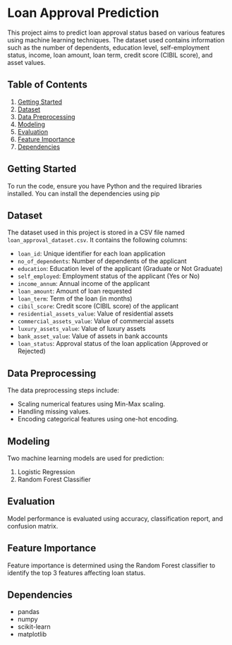 
# Loan Approval Prediction

This project aims to predict loan approval status based on various features using machine learning techniques. The dataset used contains information such as the number of dependents, education level, self-employment status, income, loan amount, loan term, credit score (CIBIL score), and asset values.

## Table of Contents

1. [Getting Started](#getting-started)
2. [Dataset](#dataset)
3. [Data Preprocessing](#data-preprocessing)
4. [Modeling](#modeling)
5. [Evaluation](#evaluation)
6. [Feature Importance](#feature-importance)
7. [Dependencies](#dependencies)

## Getting Started

To run the code, ensure you have Python and the required libraries installed. You can install the dependencies using pip


## Dataset

The dataset used in this project is stored in a CSV file named `loan_approval_dataset.csv`. It contains the following columns:

- `loan_id`: Unique identifier for each loan application
- `no_of_dependents`: Number of dependents of the applicant
- `education`: Education level of the applicant (Graduate or Not Graduate)
- `self_employed`: Employment status of the applicant (Yes or No)
- `income_annum`: Annual income of the applicant
- `loan_amount`: Amount of loan requested
- `loan_term`: Term of the loan (in months)
- `cibil_score`: Credit score (CIBIL score) of the applicant
- `residential_assets_value`: Value of residential assets
- `commercial_assets_value`: Value of commercial assets
- `luxury_assets_value`: Value of luxury assets
- `bank_asset_value`: Value of assets in bank accounts
- `loan_status`: Approval status of the loan application (Approved or Rejected)

## Data Preprocessing

The data preprocessing steps include:

- Scaling numerical features using Min-Max scaling.
- Handling missing values.
- Encoding categorical features using one-hot encoding.

## Modeling

Two machine learning models are used for prediction:

1. Logistic Regression
2. Random Forest Classifier

## Evaluation

Model performance is evaluated using accuracy, classification report, and confusion matrix. 

## Feature Importance

Feature importance is determined using the Random Forest classifier to identify the top 3 features affecting loan status.

## Dependencies

- pandas
- numpy
- scikit-learn
- matplotlib

